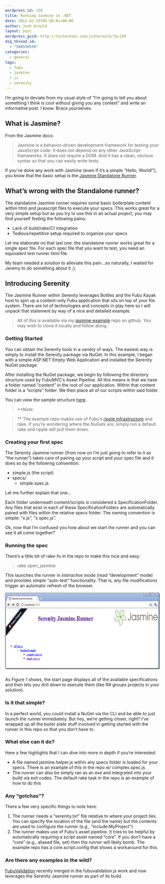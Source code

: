 ```yaml
---
wordpress_id: 159
title: Running Jasmine in .NET
date: 2012-02-25T05:50:01+00:00
author: Josh Arnold
layout: post
wordpress_guid: http://lostechies.com/josharnold/?p=159
dsq_thread_id:
  - "588558550"
categories:
  - general
tags:
  - fubu
  - jasmine
  - js
  - serenity
---
```

I’m going to deviate from my usual style of “I’m going to tell you about something I think is cool without giving you any context” and write an informative post. I know. Brace yourselves.

## What is Jasmine?

From the Jasmine docs:

> Jasmine is a behavior-driven development framework for testing your JavaScript code. It does not depend on any other JavaScript frameworks. It does not require a DOM. And it has a clean, obvious syntax so that you can easily write tests.

If you’ve done any work with Jasmine (even if it’s a simple “Hello, World!”), you know that the basic setup is the [Jasmine Standalone Runner](http://www.watchmecode.net/jasmine-standalone).

## What’s wrong with the Standalone runner?

The standalone Jasmine runner requires some basic boilerplate content within html and javascript files to execute your specs. This works great for a very simple setup but as you try to use this in an actual project, you may find yourself feeling the following pains:

  * Lack of build/rake/CI integration
  * Tedious/repetitive setup required to organize your specs

Let me elaborate on that last one: the standalone runner works great for a single spec file. For each spec file that you want to test, you need an equivalent test runner html file.

My team needed a solution to alleviate this pain…so naturally, I waited for Jeremy to do something about it ;).

## Introducing Serenity

The Jasmine Runner within Serenity leverages Bottles and the Fubu Kayak host to spin up a content-only Fubu application that sits on top of your file system. There are lot of technologies and concepts in play here so I will unpack that statement by way of a nice and detailed example.

> All of this is available via my [jasmine-example](https://github.com/jmarnold/jasmine-examples) repo on github. You may wish to clone it locally and follow along.

### Getting Started

You can obtain the Serenity tools in a variety of ways. The easiest way is simply to install the Serenity package via NuGet. In this example, I began with a simple ASP.NET Empty Web Application and installed the Serenity NuGet package.

After installing the NuGet package, we begin by following the directory structure used by FubuMVC’s Asset Pipeline. All this means is that we have a folder named “content” in the root of our application. Within that content folder is a “scripts” folder. We then place all of our scripts within said folder.

You can view the sample structure [here](https://github.com/jmarnold/jasmine-examples/tree/master/src/JasmineExample/content).

> **Note:
  
>** The example repo makes use of Fubu’s [ripple infrastructure](http://geek.ianbattersby.com/2011/12/01/ripple-tastic) and rake. If you’re wondering where the NuGets are, simply run a default rake and ripple will pull them down.

### Creating your first spec

The Serenity Jasmine runner (from now on I’m just going to refer to it as “the runner”) takes care of pairing up your script and your spec file and it does so by the following convention:

  * simple.js (the script)
  * specs/ 
      * simple.spec.js

Let me further explain that one…

Each folder underneath content/scripts is considered a SpecificationFolder. Any files that exist in each of these SpecificationFolders are automatically paired with files within the relative specs folder. The naming convention is simple: “x.js”, “x.spec.js”.

Ok, now that I’m confused you how about we start the runner and you can see it all come together?

### Running the spec

There’s a little bit of rake-fu in the repo to make this nice and easy:

> rake open_jasmine

This launches the runner in _interactive_ mode (read “development” mode) and provides simple “auto-test” functionality. That is, any file modifications trigger an automatic refresh of the browser.

[<img style="background-image: none; margin: 0px auto 24px; padding-left: 0px; padding-right: 0px; display: block; float: none; padding-top: 0px; border: 0px;" title="start" src="/content/josharnold/uploads/2012/02/start_thumb.png" border="0" alt="start" width="644" height="250" />](/content/josharnold/uploads/2012/02/start.png)

As Figure 1 shows, the start page displays all of the available specifications and then lets you drill down to execute them (like R# groups projects in your solution).

### Is it that simple?

In a perfect world, you could install a NuGet via the CLI and be able to just launch the runner immediately. But hey, we’re getting closer, right? I’ve wrapped up all the boiler plate stuff involved in getting started with the runner in this repo so that you don’t have to.

### What else can it do?

Here a few highlights that I can dive into more in depth if you’re interested:

  * A file named jasmine.helper.js within any specs folder is loaded for your specs. There is an example of this in the repo w/ complex.spec.js
  * The runner can also be simply ran as an exe and integrated into your build via exit codes. The default rake task in the repo is an example of how to do this

### Any “gotchas”?

There a few very specific things to note here:

  1. The runner needs a “serenity.txt” file relative to where your project lies. You can specify the location of the file (and the name) but the contents are used to configure the runner (e.g., “include:MyProject”)
  2. The runner makes use of Fubu’s asset pipeline. It tries to be helpful by automatically requiring a script asset named “core”. If you don’t have a “core” (e.g., aliased file, set) then the runner will likely bomb. The example repo has a core.script.config that shows a workaround for this.

### Are there any examples in the wild?

[FubuValidation](https://github.com/DarthFubuMVC/fubuvalidation) recently merged in the fubuvalidation.js work and now leverages the Serenity Jasmine runner as part of its build.